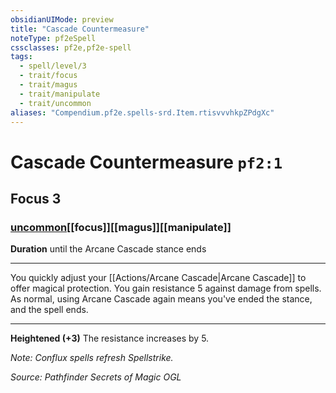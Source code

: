 ```yaml
---
obsidianUIMode: preview
title: "Cascade Countermeasure"
noteType: pf2eSpell
cssclasses: pf2e,pf2e-spell
tags:
  - spell/level/3
  - trait/focus
  - trait/magus
  - trait/manipulate
  - trait/uncommon
aliases: "Compendium.pf2e.spells-srd.Item.rtisvvvhkpZPdgXc" 
---
```

# Cascade Countermeasure  `pf2:1`  
## Focus 3
### [uncommon](uncommon "Uncommon Rarity Trait")[[focus]][[magus]][[manipulate]]

**Duration** until the Arcane Cascade stance ends
* * * 
You quickly adjust your [[Actions/Arcane Cascade|Arcane Cascade]] to offer magical protection. You gain resistance 5 against damage from spells. As normal, using Arcane Cascade again means you've ended the stance, and the spell ends.

* * *

**Heightened (+3)** The resistance increases by 5.

_Note: Conflux spells refresh Spellstrike._

*Source: Pathfinder Secrets of Magic*
*OGL*